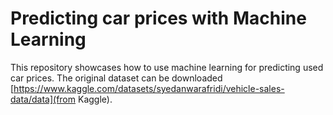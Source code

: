 # Predicting car prices with Machine Learning

This repository showcases how to use machine learning for predicting used car prices. The original dataset can be downloaded [https://www.kaggle.com/datasets/syedanwarafridi/vehicle-sales-data/data](from Kaggle).